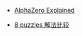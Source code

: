 * [AlphaZero Explained](https://nikcheerla.github.io/deeplearningschool/2018/01/01/AlphaZero-Explained/)
  
* [8 puzzles 解法比较](https://zxi.mytechroad.com/blog/searching/8-puzzles-bidirectional-astar-vs-bidirectional-bfs/)